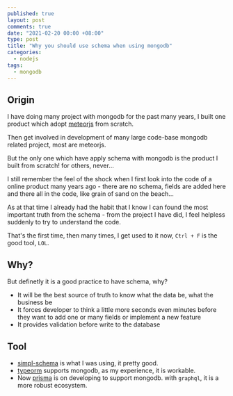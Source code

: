 ```yaml
---
published: true
layout: post
comments: true
date: "2021-02-20 00:00 +08:00"
type: post
title: "Why you should use schema when using mongodb"
categories:
  - nodejs
tags:
  - mongodb
---
```

## Origin
I have doing many project with mongodb for the past many years, I built one product which adopt [meteorjs](https://www.meteor.com/) from scratch.

Then get involved in development of many large code-base mongodb related project, most are meteorjs.

But the only one which have apply schema with mongodb is the product I built from scratch! for others, never...

I still remember the feel of the shock when I first look into the code of a online product many years ago - there are no schema, fields are added here and there all in the code, like grain of sand on the beach...

As at that time I already had the habit that I know I can found the most important truth from the schema - from the project I have did, I feel helpless suddenly to try to understand the code.

That's the first time, then many times, I get used to it now, `Ctrl + F` is the good tool, `LOL`.

## Why?
But definetly it is a good practice to have schema, why?

- It will be the best source of truth to know what the data be, what the business be
- It forces developer to think a little more seconds even minutes before they want to add one or many fields or implement a new feature
- It provides validation before write to the database

## Tool
- [simpl-schema](https://github.com/longshotlabs/simpl-schema) is what I was using, it pretty good.
- [typeorm](https://typeorm.io/#/) supports mongodb, as my experience, it is workable.
- Now [prisma](https://github.com/prisma/prisma) is on developing to support mongodb. with `graphql`, it is a more robust ecosystem.

